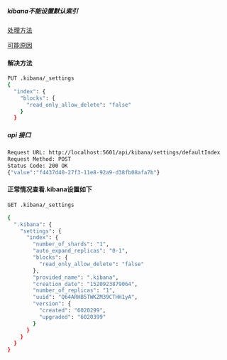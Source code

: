 ##### kibana不能设置默认索引

[处理方法](https://discuss.elastic.co/t/forbidden-12-index-read-only-allow-delete-api/110282)

[可能原因](https://www.elastic.co/guide/en/elasticsearch/reference/current/disk-allocator.html)

#### 解决方法
```bash
PUT .kibana/_settings
{
  "index": {
    "blocks": {
      "read_only_allow_delete": "false"
    }
  }
```
##### api 接口
```bash
Request URL: http://localhost:5601/api/kibana/settings/defaultIndex
Request Method: POST
Status Code: 200 OK
{"value":"f4437d40-27f3-11e8-92a9-d38fb08afa7b"}
``` 

#### 正常情况查看.kibana设置如下 
```bash
GET .kibana/_settings

{
  ".kibana": {
    "settings": {
      "index": {
        "number_of_shards": "1",
        "auto_expand_replicas": "0-1",
        "blocks": {
          "read_only_allow_delete": "false"
        },
        "provided_name": ".kibana",
        "creation_date": "1520923879064",
        "number_of_replicas": "1",
        "uuid": "Q64ARHB5TWKZM39CTHH1yA",
        "version": {
          "created": "6020299",
          "upgraded": "6020399"
        }
      }
    }
  }
}
```
